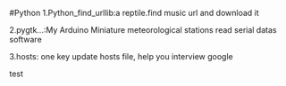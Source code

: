 ﻿#Python
1.Python_find_urllib:a reptile.find music url and download it

2.pygtk...:My Arduino Miniature meteorological stations read serial datas software

3.hosts: one key update hosts file, help you interview google

test

